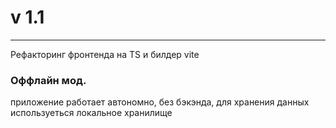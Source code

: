 # v 1.1
---

Рефакторинг фронтенда на TS и билдер vite

### Оффлайн мод.
приложение работает автономно, без бэкэнда, для хранения данных используеться локальное хранилище
